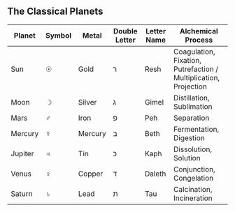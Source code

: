## The Classical Planets

| Planet  | Symbol  | Metal   | Double Letter | Letter Name | Alchemical Process                       |
| ------- | ------- | ------- | ------------- | ----------- | ---------------------------------------- |
| Sun     | &#9737; | Gold    | &#1512;       | Resh        | Coagulation, Fixation, Putrefaction / Multiplication, Projection |
| Moon    | &#9789; | Silver  | &#1490;       | Gimel       | Distillation, Sublimation                |
| Mars    | &#9794; | Iron    | &#1508;       | Peh         | Separation                               |
| Mercury | &#9791; | Mercury | &#1489;       | Beth        | Fermentation, Digestion                  |
| Jupiter | &#9795; | Tin     | &#1499;       | Kaph        | Dissolution, Solution                    |
| Venus   | &#9792; | Copper  | &#1491;       | Daleth      | Conjunction, Congelation                 |
| Saturn  | &#9796; | Lead    | &#1514;       | Tau         | Calcination, Incineration                |